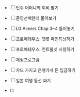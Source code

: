 - [ ] 민주 어머니께 회비 받기
- [ ] 준영선배한테 물어보기
- [ ] LG Aimers Chap 3~4 틀어놓기
- [ ] 프로메테우스: 챗봇 파인튜닝하기
- [ ] 프로메테우스: 컨트롤넷 서칭하기
- [ ] 채점프로그램: 

- [ ] 카드 가지고 은행가서 돈 입금하기
- [ ] 일본 여행 동선 짜기
- [ ] 